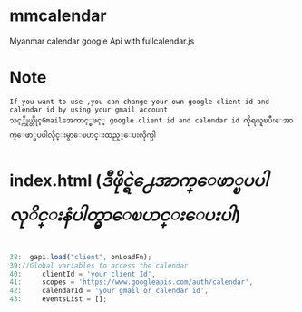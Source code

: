 # mmcalendar
Myanmar calendar google Api with fullcalendar.js

# Note
`If you want to use ,you can change your own google client id and calendar id by using your gmail account ` <br>
`သင့္ကိုယ္တိုင္Gmailအေကာင့္ၿဖင့္ google client id and calendar id ကိုရယူၿပီးေအာက္ေဖာ္ၿပပါလိုင္းမွာေၿပာင္းထည့္ေပးလိုက္ပါ`

# index.html (***ဒီဖိုင္ရဲ႕ေအာက္ေဖာ္ၿပပါလုိင္းနံပါတ္မွာေၿပာင္းေပးပါ***)
```Javascript

38:  gapi.load("client", onLoadFn);
39://Global variables to access the calendar
40:     clientId = 'your client Id',
41:     scopes = 'https://www.googleapis.com/auth/calendar',
42:     calendarId = 'your gmail or calendar id',
43:     eventsList = [];  
```

